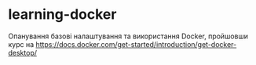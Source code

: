 # learning-docker
Опанування базові налаштування та використання Docker, пройшовши курс на https://docs.docker.com/get-started/introduction/get-docker-desktop/
